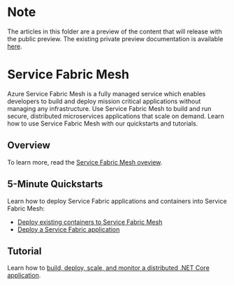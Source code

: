 
# Note
The articles in this folder are a preview of the content that will release with the public preview.  The existing private preview documentation is available [here](../conceptual-docs/README.md).

# Service Fabric Mesh
Azure Service Fabric Mesh is a fully managed service which enables developers to build and deploy mission critical applications without managing any infrastructure.  Use Service Fabric Mesh to build and run secure, distributed microservices applications that scale on demand. Learn how to use Service Fabric Mesh with our quickstarts and tutorials.

## Overview
To learn more, read the [Service Fabric Mesh oveview](service-fabric-mesh-overview.md).

## 5-Minute Quickstarts
Learn how to deploy Service Fabric applications and containers into Service Fabric Mesh:
- [Deploy existing containers to Service Fabric Mesh](service-fabric-mesh-quickstart-deploy-container.md)
- [Deploy a Service Fabric application](service-fabric-mesh-quickstart-dotnet-core.md)

## Tutorial
Learn how to [build, deploy, scale, and monitor a distributed .NET Core application](service-fabric-mesh-tutorial-deploy-dotnetcore.md).
